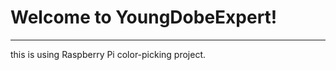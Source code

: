 Welcome to YoungDobeExpert!
===================
----------
this is using Raspberry Pi color-picking project.

